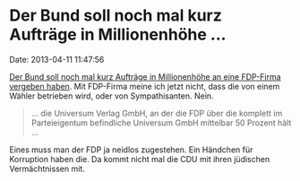 Der Bund soll noch mal kurz Aufträge in Millionenhöhe \...
==========================================================

Date: 2013-04-11 11:47:56

[Der Bund soll noch mal kurz Aufträge in Millionenhöhe an eine FDP-Firma
vergeben
haben](http://www.welt.de/politik/deutschland/article115190804/Bund-gibt-Auftraege-in-Millionenhoehe-an-FDP-Firma.html).
Mit FDP-Firma meine ich jetzt nicht, dass die von einem Wähler betrieben
wird, oder von Sympathisanten. Nein.

> ... die Universum Verlag GmbH, an der die FDP über die komplett im
> Parteieigentum befindliche Universum GmbH mittelbar 50 Prozent hält
> ...

Eines muss man der FDP ja neidlos zugestehen. Ein Händchen für
Korruption haben die. Da kommt nicht mal die CDU mit ihren jüdischen
Vermächtnissen mit.
